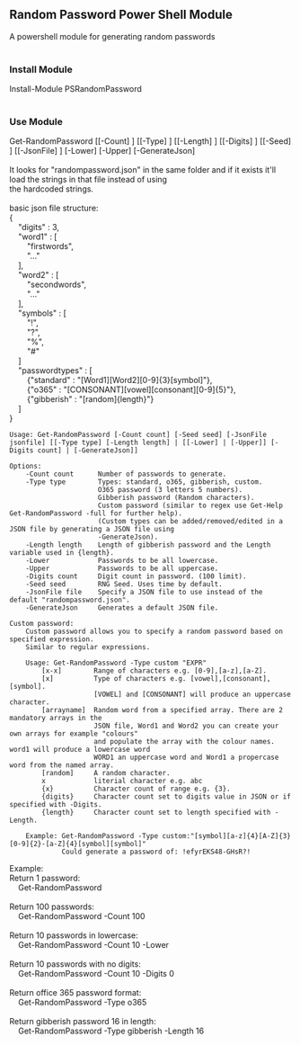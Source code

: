 Random Password Power Shell Module
----------------------------------

A powershell module for generating random passwords<br />
<br />
### Install Module<br />
Install-Module PSRandomPassword<br />
<br />
### Use Module<br />
Get-RandomPassword [[-Count] <int>] [[-Type] <string>] [[-Length] <int>] [[-Digits] <int>] [[-Seed] <int>] [[-JsonFile] <string>] [-Lower] [-Upper] [-GenerateJson]<br />
<br />
It looks for "randompassword.json" in the same folder and if it exists it'll load the strings in that file instead of using<br />
the hardcoded strings.<br />
<br />
basic json file structure:<br />
{<br />
&nbsp;&nbsp;&nbsp;&nbsp;"digits" : 3,<br />
&nbsp;&nbsp;&nbsp;&nbsp;"word1" : [<br />
&nbsp;&nbsp;&nbsp;&nbsp;&nbsp;&nbsp;&nbsp;&nbsp;"firstwords",<br />
&nbsp;&nbsp;&nbsp;&nbsp;&nbsp;&nbsp;&nbsp;&nbsp;"..."<br />
&nbsp;&nbsp;&nbsp;&nbsp;],<br />
&nbsp;&nbsp;&nbsp;&nbsp;"word2" : [<br />
&nbsp;&nbsp;&nbsp;&nbsp;&nbsp;&nbsp;&nbsp;&nbsp;"secondwords",<br />
&nbsp;&nbsp;&nbsp;&nbsp;&nbsp;&nbsp;&nbsp;&nbsp;"..."<br />
&nbsp;&nbsp;&nbsp;&nbsp;],<br />
&nbsp;&nbsp;&nbsp;&nbsp;"symbols" : [<br />
&nbsp;&nbsp;&nbsp;&nbsp;&nbsp;&nbsp;&nbsp;&nbsp;"!",<br />
&nbsp;&nbsp;&nbsp;&nbsp;&nbsp;&nbsp;&nbsp;&nbsp;"?",<br />
&nbsp;&nbsp;&nbsp;&nbsp;&nbsp;&nbsp;&nbsp;&nbsp;"%",<br />
&nbsp;&nbsp;&nbsp;&nbsp;&nbsp;&nbsp;&nbsp;&nbsp;"#"<br />
&nbsp;&nbsp;&nbsp;&nbsp;]<br />
&nbsp;&nbsp;&nbsp;&nbsp;"passwordtypes" : [<br />
&nbsp;&nbsp;&nbsp;&nbsp;&nbsp;&nbsp;&nbsp;&nbsp;{"standard" : "[Word1][Word2][0-9]{3}[symbol]"},<br />
&nbsp;&nbsp;&nbsp;&nbsp;&nbsp;&nbsp;&nbsp;&nbsp;{"o365" : "[CONSONANT][vowel][consonant][0-9]{5}"},<br />
&nbsp;&nbsp;&nbsp;&nbsp;&nbsp;&nbsp;&nbsp;&nbsp;{"gibberish" : "[random]{length}"}<br />
&nbsp;&nbsp;&nbsp;&nbsp;]<br />
}<br />
````CommandLine
Usage: Get-RandomPassword [-Count count] [-Seed seed] [-JsonFile jsonfile] [[-Type type] [-Length length] | [[-Lower] | [-Upper]] [-Digits count] | [-GenerateJson]]

Options:
    -Count count      Number of passwords to generate.
    -Type type        Types: standard, o365, gibberish, custom.
                      O365 password (3 letters 5 numbers).
                      Gibberish password (Random characters).
                      Custom password (similar to regex use Get-Help Get-RandomPassword -full for further help).
                      (Custom types can be added/removed/edited in a JSON file by generating a JSON file using
                      -GenerateJson).
    -Length length    Length of gibberish password and the Length variable used in {length}.
    -Lower            Passwords to be all lowercase.
    -Upper            Passwords to be all uppercase.
    -Digits count     Digit count in password. (100 limit).
    -Seed seed        RNG Seed. Uses time by default.
    -JsonFile file    Specify a JSON file to use instead of the default "randompassword.json".
    -GenerateJson     Generates a default JSON file.

Custom password:
    Custom password allows you to specify a random password based on specified expression.
    Similar to regular expressions.

    Usage: Get-RandomPassword -Type custom "EXPR"
        [x-x]        Range of characters e.g. [0-9],[a-z],[a-Z].
        [x]          Type of characters e.g. [vowel],[consonant],[symbol].
                     [VOWEL] and [CONSONANT] will produce an uppercase character.
        [arrayname]  Random word from a specified array. There are 2 mandatory arrays in the
                     JSON file, Word1 and Word2 you can create your own arrays for example "colours"
                     and populate the array with the colour names. word1 will produce a lowercase word
                     WORD1 an uppercase word and Word1 a propercase word from the named array.
        [random]     A random character.
        x            literial character e.g. abc
        {x}          Character count of range e.g. {3}.
        {digits}     Character count set to digits value in JSON or if specified with -Digits.
        {length}     Character count set to length specified with -Length.

    Example: Get-RandomPassword -Type custom:"[symbol][a-z]{4}[A-Z]{3}[0-9]{2}-[a-Z]{4}[symbol][symbol]"
             Could generate a password of: !efyrEKS48-GHsR?!
````
Example:<br />
Return 1 password:<br />
&nbsp;&nbsp;&nbsp;&nbsp;Get-RandomPassword<br />
<br />
Return 100 passwords:<br />
&nbsp;&nbsp;&nbsp;&nbsp;Get-RandomPassword -Count 100<br />
&nbsp;&nbsp;&nbsp;&nbsp;<br />
Return 10 passwords in lowercase:<br />
&nbsp;&nbsp;&nbsp;&nbsp;Get-RandomPassword -Count 10 -Lower<br />
&nbsp;&nbsp;&nbsp;&nbsp;<br />
Return 10 passwords with no digits:<br />
&nbsp;&nbsp;&nbsp;&nbsp;Get-RandomPassword -Count 10 -Digits 0<br />
&nbsp;&nbsp;&nbsp;&nbsp;<br />
Return office 365 password format:<br />
&nbsp;&nbsp;&nbsp;&nbsp;Get-RandomPassword -Type o365<br />
&nbsp;&nbsp;&nbsp;&nbsp;<br />
Return gibberish password 16 in length:<br />
&nbsp;&nbsp;&nbsp;&nbsp;Get-RandomPassword -Type gibberish -Length 16<br />
